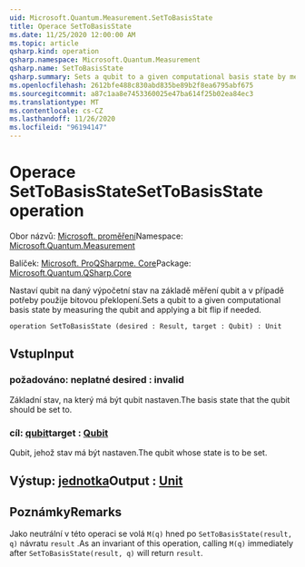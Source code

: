 ```yaml
---
uid: Microsoft.Quantum.Measurement.SetToBasisState
title: Operace SetToBasisState
ms.date: 11/25/2020 12:00:00 AM
ms.topic: article
qsharp.kind: operation
qsharp.namespace: Microsoft.Quantum.Measurement
qsharp.name: SetToBasisState
qsharp.summary: Sets a qubit to a given computational basis state by measuring the qubit and applying a bit flip if needed.
ms.openlocfilehash: 2612bfe488c830abd835be89b2f8ea6795abf675
ms.sourcegitcommit: a87c1aa8e7453360025e47ba614f25b02ea84ec3
ms.translationtype: MT
ms.contentlocale: cs-CZ
ms.lasthandoff: 11/26/2020
ms.locfileid: "96194147"
---
```

# <a name="settobasisstate-operation"></a><span data-ttu-id="6c547-102">Operace SetToBasisState</span><span class="sxs-lookup"><span data-stu-id="6c547-102">SetToBasisState operation</span></span>

<span data-ttu-id="6c547-103">Obor názvů: [Microsoft. proměření](xref:Microsoft.Quantum.Measurement)</span><span class="sxs-lookup"><span data-stu-id="6c547-103">Namespace: [Microsoft.Quantum.Measurement](xref:Microsoft.Quantum.Measurement)</span></span>

<span data-ttu-id="6c547-104">Balíček: [Microsoft. ProQSharpme. Core](https://nuget.org/packages/Microsoft.Quantum.QSharp.Core)</span><span class="sxs-lookup"><span data-stu-id="6c547-104">Package: [Microsoft.Quantum.QSharp.Core](https://nuget.org/packages/Microsoft.Quantum.QSharp.Core)</span></span>


<span data-ttu-id="6c547-105">Nastaví qubit na daný výpočetní stav na základě měření qubit a v případě potřeby použije bitovou překlopení.</span><span class="sxs-lookup"><span data-stu-id="6c547-105">Sets a qubit to a given computational basis state by measuring the qubit and applying a bit flip if needed.</span></span>

```qsharp
operation SetToBasisState (desired : Result, target : Qubit) : Unit
```


## <a name="input"></a><span data-ttu-id="6c547-106">Vstup</span><span class="sxs-lookup"><span data-stu-id="6c547-106">Input</span></span>

### <a name="desired--__invalidresult__"></a><span data-ttu-id="6c547-107">požadováno: __neplatné <Result>__</span><span class="sxs-lookup"><span data-stu-id="6c547-107">desired : __invalid<Result>__</span></span>

<span data-ttu-id="6c547-108">Základní stav, na který má být qubit nastaven.</span><span class="sxs-lookup"><span data-stu-id="6c547-108">The basis state that the qubit should be set to.</span></span>


### <a name="target--qubit"></a><span data-ttu-id="6c547-109">cíl: [qubit](xref:microsoft.quantum.lang-ref.qubit)</span><span class="sxs-lookup"><span data-stu-id="6c547-109">target : [Qubit](xref:microsoft.quantum.lang-ref.qubit)</span></span>

<span data-ttu-id="6c547-110">Qubit, jehož stav má být nastaven.</span><span class="sxs-lookup"><span data-stu-id="6c547-110">The qubit whose state is to be set.</span></span>



## <a name="output--unit"></a><span data-ttu-id="6c547-111">Výstup: [jednotka](xref:microsoft.quantum.lang-ref.unit)</span><span class="sxs-lookup"><span data-stu-id="6c547-111">Output : [Unit](xref:microsoft.quantum.lang-ref.unit)</span></span>



## <a name="remarks"></a><span data-ttu-id="6c547-112">Poznámky</span><span class="sxs-lookup"><span data-stu-id="6c547-112">Remarks</span></span>

<span data-ttu-id="6c547-113">Jako neutrální v této operaci se volá `M(q)` hned po `SetToBasisState(result, q)` návratu `result` .</span><span class="sxs-lookup"><span data-stu-id="6c547-113">As an invariant of this operation, calling `M(q)` immediately after `SetToBasisState(result, q)` will return `result`.</span></span>